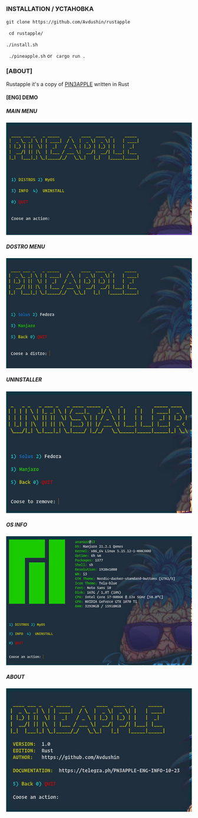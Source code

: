 ### INSTALLATION / УСТАНОВКА

`git clone https://github.com/Avdushin/rustapple`

` cd rustapple/`

`./install.sh`

` ./pineapple.sh` or ` cargo run .`



### [ABOUT]

Rustapple it's a copy of  [PIN3APPLE](https://github.com/Avdushin/PIN3APPLE) written in Rust



#### [ENG] DEMO

##### MAIN MENU

![](src/src/assets/gm.jpg)

##### DOSTRO MENU

![](src/src/assets/dm.jpg)



##### UNINSTALLER

![](src/src/assets/uninst.jpg)



##### OS INFO

![](src/src/assets/os.jpg)



##### ABOUT

![](src/src/assets/info.jpg)
